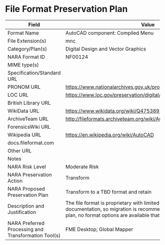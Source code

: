 # File Format Preservation Plan
  | Field | Value |
  | ----------- | ----------- |
  | Format Name | AutoCAD component: Compiled Menu | 
| File Extension(s) | mnc | 
| Category/Plan(s) | Digital Design and Vector Graphics | 
| NARA Format ID | NF00124 | 
| MIME type(s) |  | 
| Specification/Standard URL |  | 
| PRONOM URL | <https://www.nationalarchives.gov.uk/pronom/x-fmt/68> | 
| LOC URL | <https://www.loc.gov/preservation/digital/formats/fdd/fdd000445.shtml> | 
| British Library URL |  | 
| WikiData URL | <https://www.wikidata.org/wiki/Q47538951> | 
| ArchiveTeam URL | <http://fileformats.archiveteam.org/wiki/Autocad> | 
| ForensicsWiki URL |  | 
| Wikipedia URL | <https://en.wikipedia.org/wiki/AutoCAD> | 
| docs.fileformat.com |  | 
| Other URL |  | 
| Notes |  | 
| NARA Risk Level | Moderate Risk | 
| NARA Preservation Action | Transform | 
| NARA Proposed Preservation Plan | Transform to a TBD format and retain | 
| Description and Justification | The file format is proprietary with limited open or available documentation, so migration is recommended, but at the time of this plan, no format options are available that retain fidelity. | 
| NARA Preferred Processing and Transformation Tool(s) | FME Desktop; Global Mapper | 

